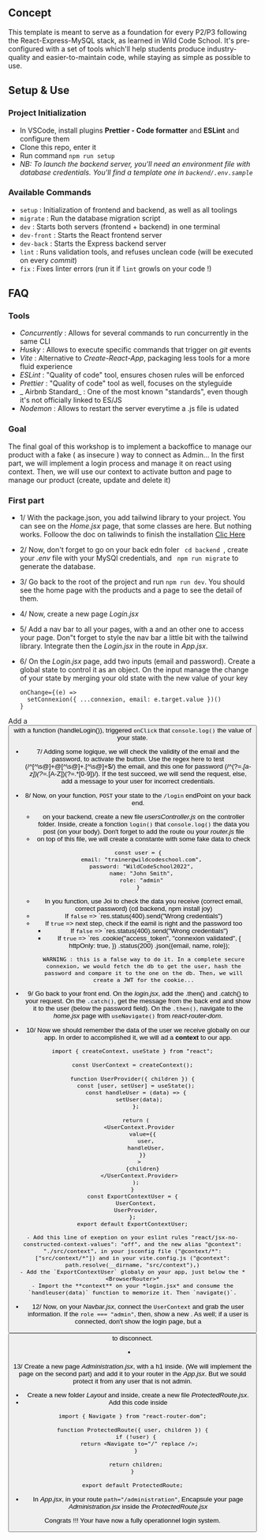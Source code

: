 ## Concept

This template is meant to serve as a foundation for every P2/P3 following the React-Express-MySQL stack, as learned in Wild Code School.
It's pre-configured with a set of tools which'll help students produce industry-quality and easier-to-maintain code, while staying as simple as possible to use.

## Setup & Use

### Project Initialization

- In VSCode, install plugins **Prettier - Code formatter** and **ESLint** and configure them
- Clone this repo, enter it
- Run command `npm run setup`
- _NB: To launch the backend server, you'll need an environment file with database credentials. You'll find a template one in `backend/.env.sample`_

### Available Commands

- `setup` : Initialization of frontend and backend, as well as all toolings
- `migrate` : Run the database migration script
- `dev` : Starts both servers (frontend + backend) in one terminal
- `dev-front` : Starts the React frontend server
- `dev-back` : Starts the Express backend server
- `lint` : Runs validation tools, and refuses unclean code (will be executed on every _commit_)
- `fix` : Fixes linter errors (run it if `lint` growls on your code !)

## FAQ

### Tools

- _Concurrently_ : Allows for several commands to run concurrently in the same CLI
- _Husky_ : Allows to execute specific commands that trigger on _git_ events
- _Vite_ : Alternative to _Create-React-App_, packaging less tools for a more fluid experience
- _ESLint_ : "Quality of code" tool, ensures chosen rules will be enforced
- _Prettier_ : "Quality of code" tool as well, focuses on the styleguide
- _ Airbnb Standard_ : One of the most known "standards", even though it's not officially linked to ES/JS
- _Nodemon_ : Allows to restart the server everytime a .js file is udated

### Goal
The final goal of this workshop is to implement a backoffice to manage our product with a fake ( as insecure ) way to connect as Admin...
In the first part, we will implement a login process and manage it on react using context.
Then, we will use our context to activate button and page to manage our product (create, update and delete it)

### First part
- 1/ With the package.json, you add tailwind library to your project. You can see on the *Home.jsx* page, that some classes are here. But nothing works. Folloow the doc on taliwinds to finish the installation
<a href="https://tailwindcss.com/docs/guides/create-react-app" target="_blank" >Clic Here</a>

- 2/ Now, don't forget to go on your back edn foler ``` cd backend ```, create your *.env* file with your MySQl credentials, and ``` npm run migrate``` to generate the database.

- 3/ Go back to the root of the project and run ``` npm run dev ```. You should see the home page with the products and a page to see the detail of them.

- 4/ Now, create a new page *Login.jsx*

- 5/ Add a nav bar to all your pages, with a <Link to="/"> and an other one <Link to="/login" > to access your page. Don"t forget to style the nav bar a little bit with the tailwind library. Integrate then the *Login.jsx* in the route in *App.jsx*.

- 6/ On the *Login.jsx* page, add two inputs (email and password). Create a global state to control it as an object. On the input manage the change of your state by merging your old state with the new value of your key
  ```
  onChange={(e) =>
    setConnexion({ ...connexion, email: e.target.value })()
  }
  ```
Add a <Button> with a function (handleLogin()), triggered `onClick` that `console.log()` the value of your state.

- 7/ Adding some logique, we will check the validity of the email and the password, to activate the button.
Use the regex here to test (/^[^\s@]+@[^\s@]+\.[^\s@]+$/) the email, and this one for password (/^(?=.*[a-z])(?=.*[A-Z])(?=.*[0-9])/). If the test succeed, we will send the request, else, add a message to your user for incorrect credentials.

- 8/ Now, on your function, ``` POST ``` your state to the ``` /login ``` endPoint on your back end.
    - on your backend, create a new file *usersController.js* on the controller folder. Inside, create a fonction `login()` that `console.log()` the data you post (on your body). Don't forget to add the route ou your *router.js* file
    - on top of this file, we will create a constante with some fake data to check 
    ```
    const user = {
      email: "trainer@wildcodeschool.com",
      password: "WildCodeSchool2022",
      name: "John Smith",
      role: "admin"
    }
    ```
    - In you function, use Joi to check the data you receive (correct email, correct password) (cd backend, npm install joy)
    - If `false` => `res.status(400).send("Wrong credentials")
    - If `true` => next step, check if the eamil is right and the password too
        - If `false` => `res.status(400).send("Wrong credentials")
        - If `true` => `res
            .cookie("access_token", "connexion validated", {
              httpOnly: true,
            })
            .status(200)
            .json({email, name, role});
      ```
      WARNING : this is a false way to do it. In a complete secure connexion, we would fetch the db to get the user, hash the password and compare it to the one on the db. Then, we will create a JWT for the cookie...

- 9/ Go back to your front end. On the *login.jsx*, add the .then() and .catch() to your request. On the `.catch()`, get the message from the back end and show it to the user (below the password field). On the `.then()`, navigate to the *home.jsx* page with `useNavigate()` from *react-router-dom*.

- 10/ Now we should remember the data of the user we receive globally on our app. In order to accomplished it, we will ad a **context** to our app.

```
import { createContext, useState } from "react";

const UserContext = createContext();

function UserProvider({ children }) {
  const [user, setUser] = useState();
  const handleUser = (data) => {
    setUser(data);
  };

  return (
    <UserContext.Provider
      value={{
        user,
        handleUser,
      }}
    >
      {children}
    </UserContext.Provider>
  );
}
const ExportContextUser = {
  UserContext,
  UserProvider,
};
export default ExportContextUser;
```
    - Add this line of exeption on your eslint rules "react/jsx-no-constructed-context-values": "off", and the new alias "@context": "./src/context", in your jsconfig file ("@context/*": ["src/context/*"]) and in your vite.config.js ("@context": path.resolve(__dirname, "src/context"),)
    - Add the `ExportContextUser` globaly on your app, just below the *<BrowserRouter>*
    - Import the **context** on your *login.jsx* and consume the `handleuser(data)` function to memorize it. Then `navigate()`.

- 12/ Now, on your *Navbar.jsx*, connect the `UserContext` and grab the user information. If the `role === "admin"`, then, show a new <Link to="/administration" />. As well; if a user is connected, don't show the login page, but a <Button onClick="setUser(null)" /> to disconnect.

- 13/ Create a new page *Administration.jsx*, with a h1 inside. (We will implement the page on the second part) and add it to your router in the *App.jsx*. But we sould protect it from any user that is not admin.
    - Create a new folder *Layout* and inside, create a new file *ProtectedRoute.jsx*.
    - Add this code inside
    ```
    import { Navigate } from "react-router-dom";

    function ProtectedRoute({ user, children }) {
      if (!user) {
        return <Navigate to="/" replace />;
      }

      return children;
    }

    export default ProtectedRoute;
    ```
    - In *App.jsx*, in your route `path="/administration"`, Encapsule your page *Administration.jsx* inside the *ProtectedRoute.jsx*

Congrats !!! Your have now a fully operationnel login system.






